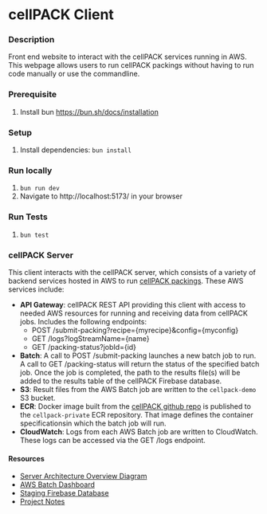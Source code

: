 # cellPACK Client

### Description
Front end website to interact with the cellPACK services running in AWS. This webpage allows users to run cellPACK packings without having to run code manually or use the commandline.

### Prerequisite
1. Install bun https://bun.sh/docs/installation

### Setup
1. Install dependencies: `bun install`

### Run locally
1. `bun run dev`
2. Navigate to http://localhost:5173/ in your browser

### Run Tests
1. `bun test`

### cellPACK Server
This client interacts with the cellPACK server, which consists of a variety of backend services hosted in AWS to run [cellPACK packings](https://github.com/mesoscope/cellpack). These AWS services include:
* **API Gateway**: cellPACK REST API providing this client with access to needed AWS resources for running and receiving data from cellPACK jobs. Includes the following endpoints:
  * POST /submit-packing?recipe={myrecipe}&config={myconfig}
  * GET /logs?logStreamName={name}
  * GET /packing-status?jobId={id}
* **Batch**: A call to POST /submit-packing launches a new batch job to run. A call to GET /packing-status will return the status of the specified batch job. Once the job is completed, the path to the results file(s) will be added to the results table of the cellPACK Firebase database.
* **S3**: Result files from the AWS Batch job are written to the `cellpack-demo` S3 bucket.
* **ECR**: Docker image built from the [cellPACK github repo](https://github.com/mesoscope/cellpack) is published to the `cellpack-private` ECR repository. That image defines the container specificationsin which the batch job will run.
* **CloudWatch**: Logs from each AWS Batch job are written to CloudWatch. These logs can be accessed via the GET /logs endpoint.

#### Resources
* [Server Architecture Overview Diagram](https://docs.google.com/presentation/d/1eG2XCxgYNaoDIYI-M6Tzef17bGuFirZZhmfZlBFTaXc/edit#slide=id.g26c8fd413da_0_34)
* [AWS Batch Dashboard](https://us-west-2.console.aws.amazon.com/batch/home?region=us-west-2#)
* [Staging Firebase Database](https://console.firebase.google.com/u/0/project/cell-pack-database/firestore/databases/-default-/data/~2Fcomposition~2F9XjxZ0ApsNQqCXUbtVTc)
* [Project Notes](https://docs.google.com/document/d/1jqIvf8DzjWgzbG-NMMJ8pdQbi2qQ7wrzLdLqyR7F0i0/edit?tab=t.0#heading=h.yg9wht4r88xr)
